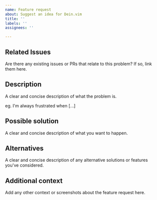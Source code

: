 ```yaml
---
name: Feature request
about: Suggest an idea for Dein.vim
title: ''
labels: ''
assignees: ''

---
```


## Related Issues

Are there any existing issues or PRs that relate to this problem? If so, link them here.

## Description
 
A clear and concise description of what the problem is. 

eg. I'm always frustrated when [...]

## Possible solution

A clear and concise description of what you want to happen.

## Alternatives

A clear and concise description of any alternative solutions or features you've considered.

## Additional context

Add any other context or screenshots about the feature request here.
